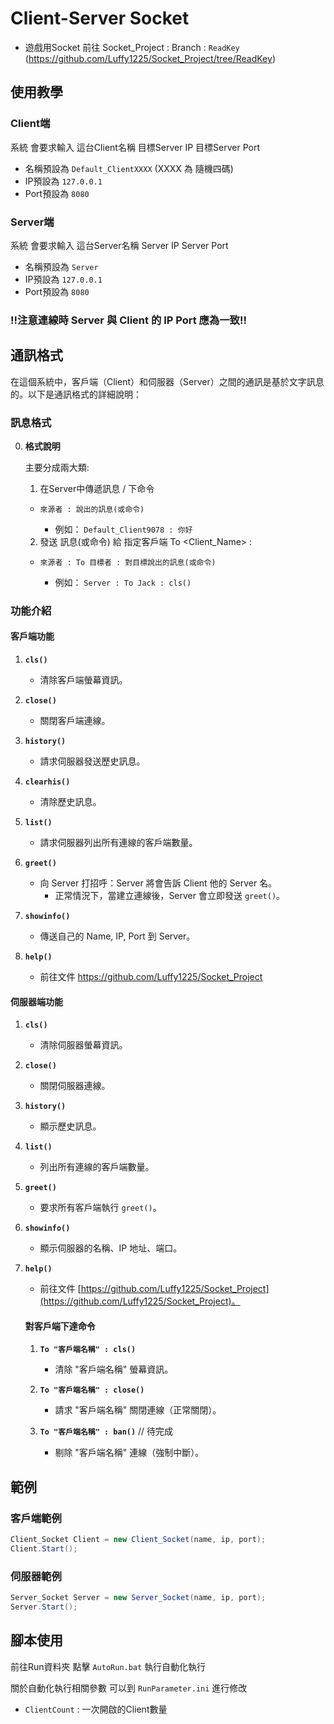 # Client-Server Socket

 - 遊戲用Socket 前往 Socket_Project : Branch : `ReadKey` (https://github.com/Luffy1225/Socket_Project/tree/ReadKey)

## 使用教學 

### Client端

系統 會要求輸入 這台Client名稱 目標Server IP 目標Server Port

* 名稱預設為 `Default_ClientXXXX` (XXXX 為 隨機四碼)
* IP預設為 `127.0.0.1` 
* Port預設為 `8080`

### Server端

系統 會要求輸入 這台Server名稱 Server IP Server Port

* 名稱預設為 `Server` 
* IP預設為 `127.0.0.1` 
* Port預設為 `8080`

### !!注意連線時 Server 與 Client 的 IP Port 應為一致!!


## 通訊格式

在這個系統中，客戶端（Client）和伺服器（Server）之間的通訊是基於文字訊息的。以下是通訊格式的詳細說明：

### 訊息格式

0. **格式說明**
    
    主要分成兩大類:
    1. 在Server中傳遞訊息 / 下命令
    - `來源者 : 說出的訊息(或命令)`
        
         - 例如： `Default_Client9078 : 你好`

    2. 發送 訊息(或命令) 給 指定客戶端 To <Client_Name> :<Message>
    - `來源者 : To 目標者 : 對目標說出的訊息(或命令)`

         - 例如： `Server : To Jack : cls()`


### 功能介紹

#### 客戶端功能

1. **`cls()`**
   - 清除客戶端螢幕資訊。

1. **`close()`**
   - 關閉客戶端連線。

1. **`history()`**
   - 請求伺服器發送歷史訊息。
     
1. **`clearhis()`**
   - 清除歷史訊息。

1. **`list()`**
   - 請求伺服器列出所有連線的客戶端數量。
     
1. **`greet()`**
   - 向 Server 打招呼：Server 將會告訴 Client 他的 Server 名。
     - 正常情況下，當建立連線後，Server 會立即發送 `greet()`。

1. **`showinfo()`**
   - 傳送自己的 Name, IP, Port 到 Server。

1. **`help()`**
   - 前往文件 https://github.com/Luffy1225/Socket_Project


#### 伺服器端功能

1. **`cls()`**
   - 清除伺服器螢幕資訊。

1. **`close()`**
   - 關閉伺服器連線。

1. **`history()`**
   - 顯示歷史訊息。

1. **`list()`**
   - 列出所有連線的客戶端數量。

1. **`greet()`**
   - 要求所有客戶端執行 `greet()`。

1. **`showinfo()`**
   - 顯示伺服器的名稱、IP 地址、端口。

1. **`help()`**
   - 前往文件 [https://github.com/Luffy1225/Socket_Project](https://github.com/Luffy1225/Socket_Project)。

    #### 對客戶端下達命令

    1. **`To "客戶端名稱" : cls()`**
       - 清除 "客戶端名稱" 螢幕資訊。
    
    1. **`To "客戶端名稱" : close()`**
       - 請求 "客戶端名稱" 關閉連線（正常關閉）。
    
    1. **`To "客戶端名稱" : ban()`** // 待完成
       - 剔除 "客戶端名稱" 連線（強制中斷）。

## 範例

### 客戶端範例

```csharp
Client_Socket Client = new Client_Socket(name, ip, port);
Client.Start();
```

### 伺服器範例
```csharp
Server_Socket Server = new Server_Socket(name, ip, port);
Server.Start();
```

## 腳本使用

前往Run資料夾 點擊 `AutoRun.bat` 執行自動化執行

關於自動化執行相關參數 可以到 `RunParameter.ini` 進行修改
   - `ClientCount` : 一次開啟的Client數量
